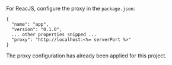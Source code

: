 For ReacJS, configure the proxy in the `package.json`:

```
{
  "name": "app",
  "version": "0.1.0",
  ... other properties snipped ...
  "proxy": "http://localhost:<%= serverPort %>"
}
```

The proxy configuration has already been applied for this project.
